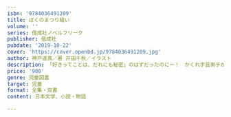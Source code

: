```yaml
---
isbn: '9784036491209'
title: ぼくのまつり縫い
volume: ''
series: 偕成社ノベルフリーク
publisher: 偕成社
pubdate: '2019-10-22'
cover: 'https://cover.openbd.jp/9784036491209.jpg'
author: 神戸遥真／著 井田千秋／イラスト
description: 「好きってことは、だれにも秘密」のはずだったのにー！　かくれ手芸男子がほんとうに好きなことに向きあうまでの物語。
price: '900'
genre: 児童図書
target: 児童
format: 全集・双書
content: 日本文学、小説・物語

---
```

